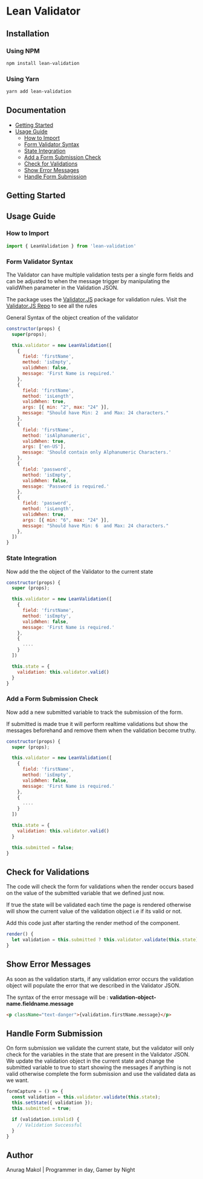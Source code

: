 # Lean Validator

## Installation

### Using NPM
```bash
npm install lean-validation
```

### Using Yarn
```bash
yarn add lean-validation
```

## Documentation
- [Getting Started](#getting-started)
- [Usage Guide](#usage-guide)
  - [How to Import](#how-to-import)
  - [Form Validator Syntax](#form-validator-syntax)
  - [State Integration](#state-integration)
  - [Add a Form Submission Check](#add-a-form-submission-check)
  - [Check for Validations](#check-for-validations)
  - [Show Error Messages](#show-error-messages)
  - [Handle Form Submission](#handle-form-submission)

## Getting Started

## Usage Guide

### How to Import

```js
import { LeanValidation } from 'lean-validation'
```

### Form Validator Syntax

The Validator can have multiple validation tests per a single form fields and can be adjusted to when the message trigger by manipulating the validWhen parameter in the Validation JSON.

The package uses the [Validator.JS](https://www.npmjs.com/package/validator) package for validation rules. Visit the [Validator.JS Repo](https://www.npmjs.com/package/validator) to see all the rules

General Syntax of the object creation of the validator 

```js
constructor(props) {
  super(props);

  this.validator = new LeanValidation([
    {
      field: 'firstName',
      method: 'isEmpty',
      validWhen: false,
      message: 'First Name is required.'
    },
    {
      field: 'firstName',
      method: 'isLength',
      validWhen: true,
      args: [{ min: "2", max: "24" }],
      message: "Should have Min: 2  and Max: 24 characters."
    },
    {
      field: 'firstName',
      method: 'isAlphanumeric',
      validWhen: true,
      args: ['en-US'],
      message: 'Should contain only Alphanumeric Characters.'
    },
    {
      field: 'password',
      method: 'isEmpty',
      validWhen: false,
      message: 'Password is required.'
    },
    {
      field: 'password',
      method: 'isLength',
      validWhen: true,
      args: [{ min: "6", max: "24" }],
      message: "Should have Min: 6  and Max: 24 characters."
    },
  ])
}
```

### State Integration

Now add the the object of the Validator to the current state

```js
constructor(props) {
  super (props);

  this.validator = new LeanValidation([
    {
      field: 'firstName',
      method: 'isEmpty',
      validWhen: false,
      message: 'First Name is required.'
    },
    {
      ....
    }
  ])

  this.state = {
    validation: this.validator.valid()
  }
}
```

### Add a Form Submission Check

Now add a new submitted variable to track the submission of the form. 

If submitted is made true it will perform realtime validations but show the messages beforehand and remove them when the validation become truthy.

```js
constructor(props) {
  super (props);

  this.validator = new LeanValidation([
    {
      field: 'firstName',
      method: 'isEmpty',
      validWhen: false,
      message: 'First Name is required.'
    },
    {
      ....
    }
  ])

  this.state = {
    validation: this.validator.valid()
  }

  this.submitted = false;
}
```

## Check for Validations

The code will check the form for validations when the render occurs based on the value of the submitted variable that we defined just now.

If true the state will be validated each time the page is rendered otherwise will show the current value of the validation object i.e if its valid or not.

Add this code just after starting the render method of the component.

```js
render() {
  let validation = this.submitted ? this.validator.validate(this.state) : this.state.validation;
}
```

## Show Error Messages

As soon as the validation starts, if any validation error occurs the validation object will populate the error that we described in the Validator JSON.

The syntax of the error message will be : **validation-object-name.fieldname.message**

```html
<p className="text-danger">{validation.firstName.message}</p>
```

## Handle Form Submission

On form submission we validate the current state, but the validator will only check for the variables in the state that are present in the Validator JSON. We update the validation object in the current state and change the submitted variable to true to start showing the messages if anything is not valid otherwise complete the form submission and use the validated data as we want.

```js
formCapture = () => {
  const validation = this.validator.validate(this.state);
  this.setState({ validation });
  this.submitted = true;

  if (validation.isValid) {
    // Validation Successful   
  } 
}
```

## Author

Anurag Makol | Programmer in day, Gamer by Night  